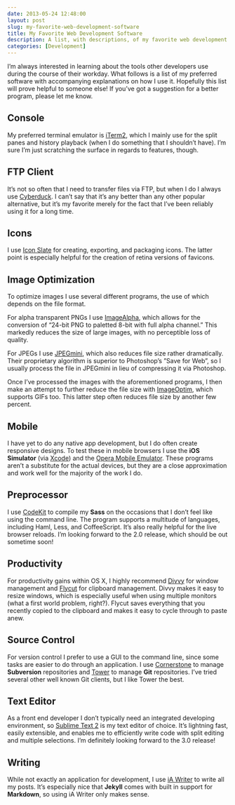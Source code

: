 ```yaml
---
date: 2013-05-24 12:48:00
layout: post
slug: my-favorite-web-development-software
title: My Favorite Web Development Software
description: A list, with descriptions, of my favorite web development software.
categories: [Development]
---
```


I’m always interested in learning about the tools other developers use during the course of their workday. What follows is a list of my preferred software with accompanying explanations on how I use it. Hopefully this list will prove helpful to someone else! If you’ve got a suggestion for a better program, please let me know.

## Console
My preferred terminal emulator is [iTerm2](http://www.iterm2.com/), which I mainly use for the split panes and history playback (when I do something that I shouldn’t have). I’m sure I’m just scratching the surface in regards to features, though.

## FTP Client
It’s not so often that I need to transfer files via FTP, but when I do I always use [Cyberduck](http://cyberduck.ch/). I can’t say that it’s any better than any other popular alternative, but it’s my favorite merely for the fact that I’ve been reliably using it for a long time.

## Icons
I use [Icon Slate](http://www.kodlian.com/apps/icon-slate) for creating, exporting, and packaging icons. The latter point is especially helpful for the creation of retina versions of favicons.

## Image Optimization
To optimize images I use several different programs, the use of which depends on the file format.

For alpha transparent PNGs I use [ImageAlpha](http://pngmini.com/), which allows for the conversion of “24-bit PNG to paletted 8-bit with full alpha channel.” This markedly reduces the size of large images, with no perceptible loss of quality.

For JPEGs I use [JPEGmini](http://jpegmini.com/), which also reduces file size rather dramatically. Their proprietary algorithm is superior to Photoshop’s ”Save for Web”, so I usually process the file in JPEGmini in lieu of compressing it via Photoshop.

Once I’ve processed the images with the aforementioned programs, I then make an attempt to further reduce the file size with [ImageOptim](http://imageoptim.com/), which supports GIFs too. This latter step often reduces file size by another few percent.

## Mobile
I have yet to do any native app development, but I do often create responsive designs. To test these in mobile browsers I use the **iOS Simulator** (via [Xcode](https://developer.apple.com/xcode/)) and the [Opera Mobile Emulator](http://www.opera.com/developer/mobile-emulator). These programs aren’t a substitute for the actual devices, but they are a close approximation and work well for the majority of the work I do.

## Preprocessor
I use [CodeKit](http://incident57.com/codekit/) to compile my **Sass** on the occasions that I don’t feel like using the command line. The program supports a multitude of languages, including Haml, Less, and CoffeeScript. It’s also really helpful for the live browser reloads. I’m looking forward to the 2.0 release, which should be out sometime soon!

## Productivity
For productivity gains within OS X, I highly recommend [Divvy](http://mizage.com/divvy/) for window management and
[Flycut](https://itunes.apple.com/us/app/flycut-clipboard-manager/id442160987?mt=12) for clipboard management. Divvy makes it easy to resize windows, which is especially useful when using multiple monitors (what a first world problem, right?). Flycut saves everything that you recently copied to the clipboard and makes it easy to cycle through to paste anew.

## Source Control
For version control I prefer to use a GUI to the command line, since some tasks are easier to do through an application. I use [Cornerstone](http://www.zennaware.com/cornerstone/) to manage **Subversion** repositories and [Tower](http://www.git-tower.com/) to manage **Git** repositories. I’ve tried several other well known Git clients, but I like Tower the best.

## Text Editor
As a front end developer I don’t typically need an integrated developing environment, so [Sublime Text 2](http://www.sublimetext.com/2) is my text editor of choice. It’s lightning fast, easily extensible, and enables me to efficiently write code with split editing and multiple selections. I’m definitely looking forward to the 3.0 release!

## Writing
While not exactly an application for development, I use [iA Writer](http://www.iawriter.com/mac/) to write all my posts. It’s especially nice that **Jekyll** comes with built in support for **Markdown**, so using iA Writer only makes sense.
